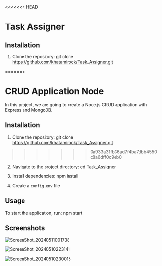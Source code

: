 <<<<<<< HEAD
# Task Assigner

## Installation

1. Clone the repository: git clone https://github.com/khatamirock/Task_Assigner.git

=======
# CRUD Application Node

In this project, we are going to create a Node.js CRUD application with Express and MongoDB.

## Installation

1. Clone the repository: git clone https://github.com/khatamirock/Task_Assigner.git

>>>>>>> 0a933a31fb36ad7f4ba7dbb4550c8a6dff0c9eb0
2. Navigate to the project directory: cd Task_Assigner

3. Install dependencies: npm install

4. Create a `config.env` file 


## Usage

To start the application, run: npm start

## Screenshots

![ScreenShot_20240511001738](https://github.com/khatamirock/Task_Assigner/assets/67198296/fbeb6d56-ba98-4951-95cb-a24cf4dc5450)

![ScreenShot_20240510223141](https://github.com/khatamirock/Task_Assigner/assets/67198296/1a9ba82c-99fe-4ef6-ae56-a5297e66cfac)

![ScreenShot_20240510230015](https://github.com/khatamirock/Task_Assigner/assets/67198296/f050128f-9e86-49af-945d-00d5805317a0)
